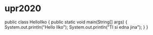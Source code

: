 # upr2020

public class HelloIlko {
    public static void main(String[] args) {
        System.out.println("Hello Ilko");
        System.out.println("TI si edna jina");
    }
}
